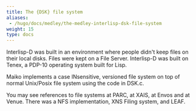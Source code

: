 ```yaml
---
title: The {DSK} file system
aliases:
 - /hugo/docs/medley/the-medley-interlisp-dsk-file-system
weight: 15
type: docs
---
```


Interlisp-D was built in an environment where people didn't keep files on their local disks. Files were kept on a File Server.
Interlisp-D was built on Tenex, a PDP-10 operating system built for Lisp.

Maiko implements a case INsensitive, versioned file system on top of normal Unix/Posix file system using the code in DSK.c.

You may see references to file systems at PARC, at XAIS, at Envos and at Venue. There was a NFS implementation, XNS Filing system, and LEAF.


